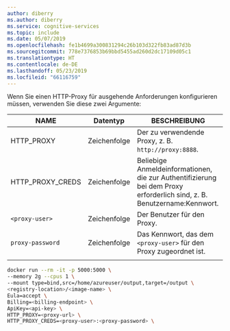 ```yaml
---
author: diberry
ms.author: diberry
ms.service: cognitive-services
ms.topic: include
ms.date: 05/07/2019
ms.openlocfilehash: fe1b4699a300831294c26b103d322fb83ad87d3b
ms.sourcegitcommit: 778e7376853b69bbd5455ad260d2dc17109d05c1
ms.translationtype: HT
ms.contentlocale: de-DE
ms.lasthandoff: 05/23/2019
ms.locfileid: "66116759"
---
```

Wenn Sie einen HTTP-Proxy für ausgehende Anforderungen konfigurieren müssen, verwenden Sie diese zwei Argumente:

| NAME | Datentyp | BESCHREIBUNG |
|--|--|--|
|HTTP_PROXY|Zeichenfolge|Der zu verwendende Proxy, z. B. `http://proxy:8888`.<br><proxy-url>|
|HTTP_PROXY_CREDS|Zeichenfolge|Beliebige Anmeldeinformationen, die zur Authentifizierung bei dem Proxy erforderlich sind, z. B. Benutzername:Kennwort.|
|`<proxy-user>`|Zeichenfolge|Der Benutzer für den Proxy.|
|`proxy-password`|Zeichenfolge|Das Kennwort, das dem `<proxy-user>` für den Proxy zugeordnet ist.|
||||


```bash
docker run --rm -it -p 5000:5000 \
--memory 2g --cpus 1 \
--mount type=bind,src=/home/azureuser/output,target=/output \
<registry-location>/<image-name> \
Eula=accept \
Billing=<billing-endpoint> \
ApiKey=<api-key> \
HTTP_PROXY=<proxy-url> \
HTTP_PROXY_CREDS=<proxy-user>:<proxy-password> \
```